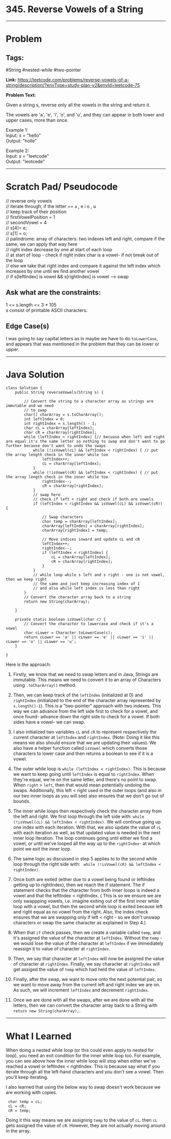 # 345. Reverse Vowels of a String

---


# Problem 

## Tags: 
#String #nested-while #two-pointer

**Link:** https://leetcode.com/problems/reverse-vowels-of-a-string/description/?envType=study-plan-v2&envId=leetcode-75

**Problem Text:**   

Given a string s, reverse only all the vowels in the string and return it. 

The vowels are 'a', 'e', 'i', 'o', and 'u', and they can appear in both lower and upper cases, more than once. 

 

Example 1:  
Input: s = "hello"  
Output: "holle" 

Example 2:  
Input: s = "leetcode"  
Output: "leotcede"  


---

# Scratch Pad/ Pseudocode

// reverse only vowels  
// iterate through, if the letter == `a` , e i o , u  
// keep track of their position  
// firstVowelPosition = 1    
// secondVowel = 4   
// s[4]= e;    
// s[1] = o;    
// palindrome: array of characters: two indexes left and right, compare if the same, we can apply that way here  
// right index decrease by one at start of each loop  
// at start of loop - check if right index char is a vowel- if not break out of the loop  
// else we take that right index and compare it against the left index which increases by one until we find  another vowel  
// if s[leftIndex] is vowel && s[rightIndex] is vowel --> swap  



## Ask what are the constraints:
1 <= s.length <= 3 * 105  
s consist of printable ASCII characters. 


## Edge Case(s)
I was going to say capital letters as in maybe we have to do `toLowerCase`, and appears that was mentioned in the problem that they can be lower or upper.


---

# Java Solution

```
class Solution {
    public String reverseVowels(String s) {

        // Convert the string to a character array as strings are immutable and we need
        // to swap
        char[] charArray = s.toCharArray();
        int leftIndex = 0;
        int rightIndex = s.length() - 1;
        char cL = charArray[leftIndex];
        char cR = charArray[rightIndex];
        while (leftIndex < rightIndex) {// becuase when left and right are equal it's the same letter so nothing to swap and don't want to go further because don't want to undo the swaps
            while (!isVowel(cL) && leftIndex < rightIndex) { // put the array length check in the inner while too 
                leftIndex++;
                cL = charArray[leftIndex];
            }
            while (!isVowel(cR) && leftIndex < rightIndex) { // put the array length check in the inner while too
                rightIndex--;
                cR = charArray[rightIndex];
            }
            // swap here
            // check if left < right and check if both are vowels
            if (leftIndex < rightIndex && isVowel(cL) && isVowel(cR)) {

                // Swap characters
                char temp = charArray[leftIndex];
                charArray[leftIndex] = charArray[rightIndex];
                charArray[rightIndex] = temp;

                // Move indices inward and update cL and cR
                leftIndex++;
                rightIndex--;
                if (leftIndex < rightIndex) {
                    cL = charArray[leftIndex];
                    cR = charArray[rightIndex];
                }
            }
            // while loop while s left and s right - one is not vowel, then we keep right
            // the same and just keep increasing index of 1
            // and also while left index is less than right
        }
        // Convert the character array back to a string
        return new String(charArray);

    }

    private static boolean isVowel(char c) {
        // Convert the character to lowercase and check if it's a vowel
        char cLower = Character.toLowerCase(c);
        return cLower == 'a' || cLower == 'e' || cLower == 'i' || cLower == 'o' || cLower == 'u';
    }

}

```
Here is the approach:
1. Firstly, we know that we need to swap letters and in Java, Strings are immutable. This means we need to convert it to an array of Characters using `.toCharArray()` method. 

2. Then, we can keep track of the `leftIndex` (initialized at 0) and `rightIndex` (initialized to the end of the  character array represented by `s.length()-1`). This is a "two-pointer" approach with two indexes. This way we can advance from the left side first to check for a vowel, and once found- advance down the right side to check for a vowel. If both sides have a vowel- we can swap. 

3. I also initialized two variables `cL` and `cR` to represent respectively the current character at `leftIndex` and `rightIndex`. (Note: Doing it like this means we also should ensure that we are updating their values). We also have a helper function called `isVowel` which converts those characters to lower case and then returns a boolean to see if it is a vowel. 

4. The outer while loop is `while (leftIndex < rightIndex)`. This is because we want to keep going until `leftIndex` is equal to `rightIndex`. When they're equal, we're on the same letter, and there's no point to swap. When `right` > `left`, then that would mean potentially undoing the swaps. Additionally, this left < right used in the outer loops (and also in our two inner loops as you will see) also ensures that we don't go out of bounds.

5. The inner while loops then respectively check the character array from the left and right. We first loop through the left side with: `while (!isVowel(cL) && leftIndex < rightIndex)`. We will continue going up one index with each iteration. With that, we also update the value of `cL` with each iteration as well, as that updated value is needed in the next inner loop iteration. The loop continues going until either we find a vowel, or until we've looped all the way up to the `rightIndex`- at which point we exit the inner loop.

6. The same logic as discussed in step 5 applies to to the second while loop through the right side with: ` while (!isVowel(cR) && leftIndex < rightIndex)`. 

7. Once both are exited (either due to a vowel being found or leftIndex getting up to rightIndex), then we reach the if statement. The if statement checks that the character from both inner loops is indeed a vowel and that the leftIndex < rightIndex. 
( This is so we ensure we are only swappping vowels, i.e. imagine exiting out of the first inner while loop with a vowel, but then the second while loop is exited because left and right equal as no vowel from the right. Also, the index check ensures that we are swapping only if left < right - so we don't unswap characters or swap the same character as explained in Step 4.)

8. When that `if` check passes, then we create a variable called `temp`, and it's assigned the value of the character at `leftIndex`. Without the `temp` - we would lose the value of the character at `leftIndex` if we immediately reassign it to value of character at `rightIndex`.

9.  Then, we say that character at `leftIndex` will now be assigned the value of character at `rightIndex`. Finally, we say character at `rightIndex` will get assiged the value of `temp` which had held the value of `leftIndex`. 


10. Finally, after the swap, we want to move onto the next potential pair, so we want to move away from the current left and right index we are on. As such, we will increment `leftIndex` and decrement `rightIndex`. 

11. Once we are done with all the swaps, after we are done with all the letters, then we can convert the character array back to a String with `return new String(charArray);`.
---


# What I Learned
When doing a nested while loop (or this could even apply to nested for loop), you need an exit condition for the inner while loop too. For example, you can see above how the inner while loop will stop when either we've reached a vowel or leftIndex < rightIndex. This is because say what if you iterate through all the left-hand characters and you don't see a vowel. Then you'll keep iterating. 


I also learned that using the below way to swap doesn't work because we are working with copies. 

```
 char temp = cL;
 cL = cR;
 cR = temp;
```

 Doing it this way means we are assigning `temp` to the value of `cL`. then `cL` gets assigned the value of `cR`. However, they are not actually moving around in the array. 